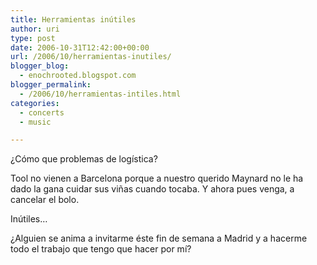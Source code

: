 ```yaml
---
title: Herramientas inútiles
author: uri
type: post
date: 2006-10-31T12:42:00+00:00
url: /2006/10/herramientas-inutiles/
blogger_blog:
  - enochrooted.blogspot.com
blogger_permalink:
  - /2006/10/herramientas-intiles.html
categories:
  - concerts
  - music

---
```

¿Cómo que problemas de logística?

Tool no vienen a Barcelona porque a nuestro querido Maynard no le ha dado la gana cuidar sus viñas cuando tocaba. Y ahora pues venga, a cancelar el bolo.

Inútiles&#8230; 

¿Alguien se anima a invitarme éste fin de semana a Madrid y a hacerme todo el trabajo que tengo que hacer por mí?